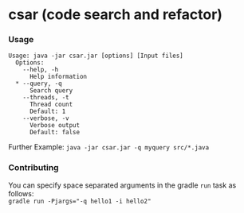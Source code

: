 csar (code search and refactor)
========

### Usage
```
Usage: java -jar csar.jar [options] [Input files]
  Options:
    --help, -h
      Help information
  * --query, -q
      Search query
    --threads, -t
      Thread count
      Default: 1
    --verbose, -v
      Verbose output
      Default: false
```

Further Example: `java -jar csar.jar -q myquery src/*.java`

### Contributing
You can specify space separated arguments in the gradle `run` task as follows:  
`gradle run -Pjargs="-q hello1 -i hello2"`
